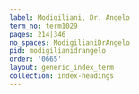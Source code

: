 ```yaml
---
label: Modigiliani, Dr. Angelo
term_no: term1029
pages: 214|346
no_spaces: ModigilianiDrAngelo
pid: modigilianidrangelo
order: '0665'
layout: generic_index_term
collection: index-headings
---
```


